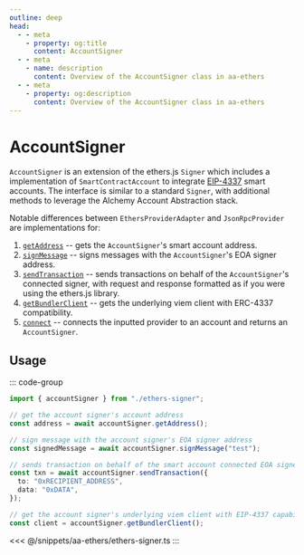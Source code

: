 ```yaml
---
outline: deep
head:
  - - meta
    - property: og:title
      content: AccountSigner
  - - meta
    - name: description
      content: Overview of the AccountSigner class in aa-ethers
  - - meta
    - property: og:description
      content: Overview of the AccountSigner class in aa-ethers
---
```


# AccountSigner

`AccountSigner` is an extension of the ethers.js `Signer` which includes a implementation of `SmartContractAccount` to integrate [EIP-4337](https://eips.ethereum.org/EIPS/eip-4337) smart accounts. The interface is similar to a standard `Signer`, with additional methods to leverage the Alchemy Account Abstraction stack.

Notable differences between `EthersProviderAdapter` and `JsonRpcProvider` are implementations for:

1.  [`getAddress`](/packages/aa-ethers/account-signer/getAddress) -- gets the `AccountSigner`'s smart account address.
2.  [`signMessage`](/packages/aa-ethers/account-signer/signMessage) -- signs messages with the `AccountSigner`'s EOA signer address.
3.  [`sendTransaction`](/packages/aa-ethers/account-signer/sendTransaction) -- sends transactions on behalf of the `AccountSigner`'s connected signer, with request and response formatted as if you were using the ethers.js library.
4.  [`getBundlerClient`](/packages/aa-ethers/account-signer/getBundlerClient) -- gets the underlying viem client with ERC-4337 compatibility.
5.  [`connect`](/packages/aa-ethers/account-signer/connect) -- connects the inputted provider to an account and returns an `AccountSigner`.

## Usage

::: code-group

```ts [example.ts]
import { accountSigner } from "./ethers-signer";

// get the account signer's account address
const address = await accountSigner.getAddress();

// sign message with the account signer's EOA signer address
const signedMessage = await accountSigner.signMessage("test");

// sends transaction on behalf of the smart account connected EOA signer
const txn = await accountSigner.sendTransaction({
  to: "0xRECIPIENT_ADDRESS",
  data: "0xDATA",
});

// get the account signer's underlying viem client with EIP-4337 capabilities
const client = accountSigner.getBundlerClient();
```

<<< @/snippets/aa-ethers/ethers-signer.ts
:::
